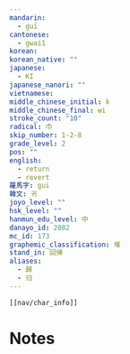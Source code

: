 ```yaml
---
mandarin:
  - guī
cantonese:
  - gwai1
korean:
korean_native: ""
japanese:
  - KI
japanese_nanori: ""
vietnamese:
middle_chinese_initial: k
middle_chinese_final: ʉi
stroke_count: "10"
radical: 巾
skip_number: 1-2-8
grade_level: 2
pos: ""
english:
  - return
  - revert
羅馬字: gui
韓文: 귀
joyo_level: ""
hsk_level: ""
hanmun_edu_level: 中
danayo_id: 2082
mc_id: 173
graphemic_classification: 堆
stand_in: 回帰
aliases:
  - 歸
  - 归
---
```

```meta-bind-embed
[[nav/char_info]]
```

# Notes

